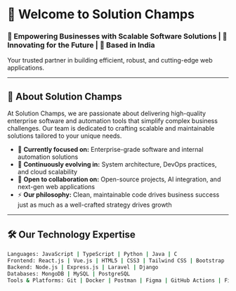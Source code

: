 # 👋 Welcome to Solution Champs

### 💼 Empowering Businesses with Scalable Software Solutions | 🚀 Innovating for the Future | 📍 Based in India  
Your trusted partner in building efficient, robust, and cutting-edge web applications.

---

## 🏢 About Solution Champs

At Solution Champs, we are passionate about delivering high-quality enterprise software and automation tools that simplify complex business challenges. Our team is dedicated to crafting scalable and maintainable solutions tailored to your unique needs.

- 🔭 **Currently focused on:** Enterprise-grade software and internal automation solutions  
- 🌱 **Continuously evolving in:** System architecture, DevOps practices, and cloud scalability  
- 🤝 **Open to collaboration on:** Open-source projects, AI integration, and next-gen web applications  
- ⚡ **Our philosophy:** Clean, maintainable code drives business success just as much as a well-crafted strategy drives growth

---

## 🛠 Our Technology Expertise

```bash
Languages: JavaScript | TypeScript | Python | Java | C
Frontend: React.js | Vue.js | HTML5 | CSS3 | Tailwind CSS | Bootstrap
Backend: Node.js | Express.js | Laravel | Django
Databases: MongoDB | MySQL | PostgreSQL
Tools & Platforms: Git | Docker | Postman | Figma | GitHub Actions | Firebase | AWS | Netlify | Vercel
